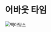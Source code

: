 # 어바웃 타임

![맥아담스](http://artinsight.co.kr/data/tmp/1605/09fb2a5d50a8b05a0c7911d25a3e2f41_9EFhK16FshL5nAuwsA3zpRutu44ELVE9.jpg)  
